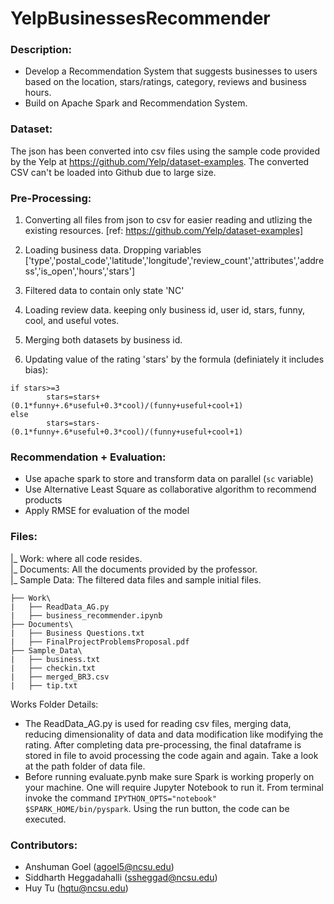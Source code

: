 # YelpBusinessesRecommender

### Description:

- Develop a Recommendation System that suggests businesses to users based on the location, stars/ratings, category, reviews and business hours.
- Build on Apache Spark and Recommendation System.

### Dataset:

The json has been converted into csv files using the sample code provided by the Yelp at https://github.com/Yelp/dataset-examples. The converted CSV can't be loaded into Github due to large size.

### Pre-Processing:
1. Converting all files from json to csv for easier reading and utlizing the existing resources. [ref: https://github.com/Yelp/dataset-examples]

2. Loading business data. Dropping variables ['type','postal_code','latitude','longitude','review_count','attributes','address','is_open','hours','stars']

3. Filtered data to contain only state 'NC'

4. Loading review data. keeping only business id, user id, stars, funny, cool, and useful votes.

5. Merging both datasets by business id.

6. Updating value of the rating 'stars' by the formula (definiately it includes bias):

  ```
  if stars>=3
          stars=stars+(0.1*funny+.6*useful+0.3*cool)/(funny+useful+cool+1)
  else
          stars=stars-(0.1*funny+.6*useful+0.3*cool)/(funny+useful+cool+1)
  ```

### Recommendation + Evaluation:

+ Use apache spark to store and transform data on parallel (`sc` variable)
+ Use Alternative Least Square as collaborative algorithm to recommend products 
+ Apply RMSE for evaluation of the model



### Files:

|\_ Work: where all code resides. <br>
|\_ Documents: All the documents provided by the professor. <br>
|\_ Sample Data: The filtered data files and sample initial files. <br>

```
├── Work\
|   ├── ReadData_AG.py            
|   ├── business_recommender.ipynb
├── Documents\
|   ├── Business Questions.txt
|   ├── FinalProjectProblemsProposal.pdf
├── Sample_Data\
|   ├── business.txt          
|   ├── checkin.txt
|   ├── merged_BR3.csv        
|   ├── tip.txt
```

Works Folder Details:
- The ReadData\_AG.py is used for reading csv files, merging data, reducing dimensionality of data and data modification like modifying the rating. After completing data pre-processing, the final dataframe is stored in file to avoid processing the code again and again. Take a look at the path folder of data file. 
- Before running evaluate.pynb make sure Spark is working properly on your machine. One will require Jupyter Notebook to run it. From terminal invoke the command `IPYTHON_OPTS="notebook" $SPARK_HOME/bin/pyspark`. Using the run button, the code can be executed. 

### Contributors:

+ Anshuman Goel (agoel5@ncsu.edu)
+ Siddharth Heggadahalli (ssheggad@ncsu.edu)
+ Huy Tu (hqtu@ncsu.edu)
